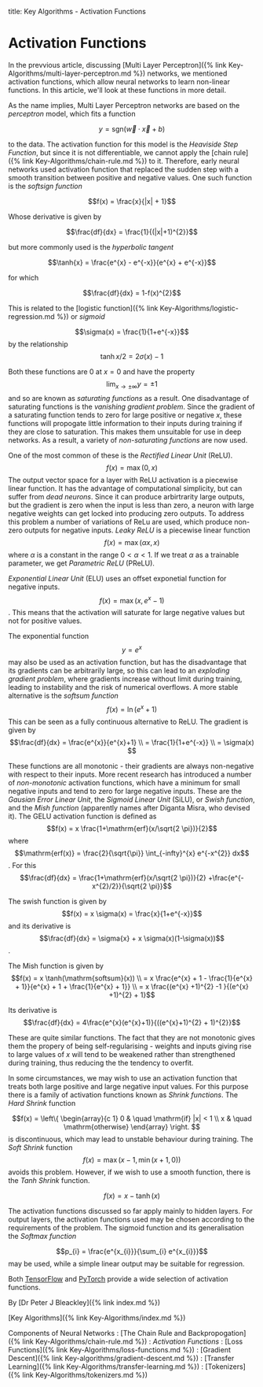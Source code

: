 title: Key Algorithms - Activation Functions
# Activation Functions


In the prevvious article, discussing [Multi Layer Perceptron]({% link Key-Algorithms/multi-layer-perceptron.md %}) networks, we mentioned activation functions, which allow neural networks to learn non-linear functions. In this article, we'll look at these functions in more detail.

As the name implies, Multi Layer Perceptron networks are based on the *perceptron* model, which fits a function 

$$y = \mathrm{sgn}( \vec{w} \cdot \vec{x} + b)$$

to the data. The activation function for this model is the *Heaviside Step Function*, but since it is not differentiable, we cannot apply the [chain rule]({% link Key-Algorithms/chain-rule.md %}) to it. Therefore, early neural networks used activation function that replaced the sudden step with a smooth transition between positive and negative values. One such function is the *softsign function*

$$f(x) = \frac{x}{|x| + 1}$$

Whose derivative is given by 

$$\frac{df}{dx} = \frac{1}{(|x|+1)^{2}}$$

but more commonly used is the *hyperbolic tangent*

$$\tanh{x} = \frac{e^{x} - e^{-x}}{e^{x} + e^{-x}}$$

for which

$$\frac{df}{dx} = 1-f(x)^{2}$$

This is related to the [logistic function]({% link Key-Algorithms/logistic-regression.md %}) or *sigmoid*

$$\sigma(x) = \frac{1}{1+e^{-x}}$$ by the relationship
$$\tanh{x/2} = 2 \sigma(x) -1$$

Both these functions are 0 at $x=0$ and have the property
$$\lim_{x\to\pm\infty} y = \pm 1$$
and so are known as *saturating functions* as a result. One disadvantage of saturating functions is the *vanishing gradient problem*. Since the gradient of a saturating function tends to zero for large positive or negative $x$, these functions will propogate little information to their inputs during training if they are close to saturation. This makes them unsuitable for use in deep networks. As a result, a variety of *non-saturating functions* are now used.

One of the most common of these is the *Rectified Linear Unit* (ReLU). 
$$f(x) = \max(0,x)$$
The output vector space for a layer with ReLU activation is a piecewise linear function. It has the advantage of computational simplicity, but can suffer from *dead neurons*. Since it can produce arbirtrarity large outputs, but the gradient is zero when the input is less than zero, a neuron with large negative weights can get locked into producing zero outputs. To address this problem a number of variations of ReLu are used, which produce non-zero outputs for negative inputs. *Leaky ReLU* is a piecewise linear function
$$f(x) = \max(\alpha x, x)$$
where $\alpha$ is a constant in the range $0 < \alpha <1$. If we treat $\alpha$ as a trainable parameter, we get *Parametric ReLU* (PReLU).

*Exponential Linear Unit* (ELU) uses an offset exponetial function for negative inputs.
$$f(x) = \max(x,e^{x}-1)$$. This means that the activation will saturate for large negative values but not for positive values.

The exponential function 
$$y = e^{x}$$ may also be used as an activation function, but has the disadvantage that its gradients can be arbitrarily large, so this can lead to an *exploding gradient problem*, where gradients increase without limit during training, leading to instability and the risk of numerical overflows. A more stable alternative is the *softsum function*
$$f(x) = \ln(e^{x}+1)$$
This can be seen as a fully continuous alternative to ReLU. The gradient is given by
$$\frac{df}{dx} = \frac{e^{x}}{e^{x}+1} \\
= \frac{1}{1+e^{-x}} \\
= \sigma(x) $$

These functions are all monotonic - their gradients are always non-negative with respect to their inputs. More recent research has introduced a number of *non-monotonic* activation functions, which have a minimum for small negative inputs and tend to zero for large negative inputs. These are the *Gausian Error Linear Unit*, the *Sigmoid Linear Unit* (SiLU), or *Swish function*, and the *Mish function* (apparently names after Diganta Misra, who devised it).
The GELU activation function is defined as 
$$f(x) = x \frac{1+\mathrm{erf}(x/\sqrt{2 \pi})}{2}$$
where $$\mathrm{erf(x)} = \frac{2}{\sqrt{\pi}} \int_{-infty}^{x} e^{-x^{2}} dx$$. For this
$$\frac{df}{dx} = \frac{1+\mathrm{erf}(x/\sqrt{2 \pi})}{2} +\frac{e^{-x^{2}/2}}{\sqrt{2 \pi}}$$

The swish function is given by 
$$f(x) = x \sigma(x) = \frac{x}{1+e^{-x}}$$ and its derivative is
$$\frac{df}{dx} = \sigma{x} + x \sigma(x)(1-\sigma(x))$$.

The Mish function is given by 
$$f(x) = x \tanh(\mathrm{softsum}(x)) \\
 = x \frac{e^{x} + 1 - \frac{1}{e^{x} + 1}}{e^{x} + 1 + \frac{1}{e^{x} + 1}} \\
 = x \frac{(e^{x} +1)^{2} -1 }{(e^{x} +1)^{2} + 1}$$
 
 Its derivative is 
 $$\frac{df}{dx} = 4\frac{e^{x}(e^{x}+1)}{((e^{x}+1)^{2} + 1)^{2}}$$
 
 These are quite similar functions. The fact that they are not monotonic gives them the propery of being self-regularising - weights and inputs giving rise to large values of $x$ will tend to be weakened rather than strengthened during training, thus reducing the the tendency to overfit.
 
 In some circumstances, we may wish to use an activation function that treats both large positive and large negative input values. For this purpose there is a family of activation functions known as *Shrink functions*. The *Hard Shrink* function
 
 $$f(x) = \left\{ \begin{array}{c 1} 0 & \quad \mathrm{if} |x| < 1 \\
 x & \quad \mathrm{otherwise} \end{array} \right. $$ is discontinuous, which may lead to unstable behaviour during training. The *Soft Shrink* function
 $$f(x) = \max(x-1,\min(x+1,0))$$ avoids this problem. However, if we wish to use a smooth function, there is the *Tanh Shrink* function.
 
 $$f(x) = x - \tanh(x)$$
 
 The activation functions discussed so far apply mainly to hidden layers. For output layers, the activation functions used may be chosen according to the requirements of the problem. The sigmoid function and its generalisation the *Softmax function*
 
 $$p_{i} = \frac{e^{x_{i}}}{\sum_{i} e^{x_{i}}}$$ may be used, while a simple linear output may be suitable for regression.
 
 Both [TensorFlow](https://www.tensorflow.org/api_docs/python/tf/keras/activations) and [PyTorch](https://pytorch.org/docs/stable/nn.html#non-linear-activations-weighted-sum-nonlinearity) provide a wide selection of activation functions.
 
 By [Dr Peter J Bleackley]({% link index.md %})
 
 [Key Algorithms]({% link Key-Algorithms/index.md %})
 
 Components of Neural Networks
 : [The Chain Rule and Backpropogation]({% link Key-Algorithms/chain-rule.md %})
 : *Activation Functions*
 : [Loss Functions]({% link Key-Algorithms/loss-functions.md %})
 : [Gradient Descent]({% link Key-algorithms/gradient-descent.md %})
 : [Transfer Learning]({% link Key-Algorithms/transfer-learning.md %})
 : [Tokenizers]({% link Key-Algorithms/tokenizers.md %})
  
